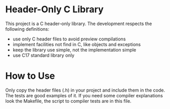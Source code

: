 # Header-Only C Library

This project is a C header-only library. The development respects the 
following definitions:

- use only C header files to avoid preview compilations
- implement facilities not find in C, like objects and exceptions
- keep the library use simple, not the implementation simple
- use C17 standard library only

# How to Use

Only copy the header files (.h) in your project and include them in the 
code. The tests are good examples of it. If you need some compiler 
explanations look the Makefile, the script to compiler tests are in this
file.

